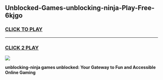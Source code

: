 
## Unblocked-Games-unblocking-ninja-Play-Free-6kjgo
<h3>
<a href="https://premium76.site?title=unblocking-ninja&ref=12A">CLICK TO PLAY</a></h3>
<hr>

<h3>
<a href="https://premium76.site?title=unblocking-ninja&ref=12A">CLICK 2 PLAY</a>
  
</h3>

<a href="https://premium76.site?title=unblocking-ninja&ref=12A"><img src="https://clearcache.store/games.png"></a>


**unblocking-ninja games unblocked: Your Gateway to Fun and Accessible Online Gaming**
